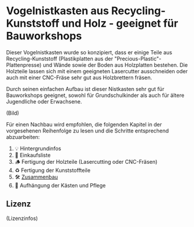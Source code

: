 # Vogelnistkasten aus Recycling-Kunststoff und Holz - geeignet für Bauworkshops

Dieser Vogelnistkasten wurde so konzipiert, dass er einige Teile aus Recycling-Kunststoff (Plastikplatten aus der "Precious-Plastic"-Plattenpresse) und Wände sowie der Boden aus Holzplatten bestehen. Die Holzteile lassen sich mit einem geeigneten Lasercutter ausschneiden oder auch mit einer CNC-Fräse sehr gut aus Holzbrettern fräsen.

Durch seinen einfachen Aufbau ist dieser Nistkasten sehr gut für Bauworkshops geeignet, sowohl für Grundschulkinder als auch für ältere Jugendliche oder Erwachsene.

(Bild)

Für einen Nachbau wird empfohlen, die folgenden Kapitel in der vorgesehenen Reihenfolge zu lesen und die Schritte entsprechend abzuarbeiten:

1. 💡 Hintergrundinfos
2. 🛒 Einkaufsliste
3. 🪵 Fertigung der Holzteile (Lasercutting oder CNC-Fräsen)
4. ♻️ Fertigung der Kunststoffteile
5. 🛠️ [Zusammenbau](Documentation/Documentation.md)
6. 🐣 Aufhängung der Kästen und Pflege

## Lizenz

(Lizenzinfos)
